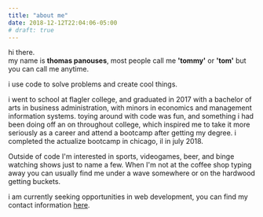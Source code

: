 ```yaml
---
title: "about me"
date: 2018-12-12T22:04:06-05:00
# draft: true
---
```


hi there.  
my name is <b>thomas panouses</b>, most people call me <b>'tommy'</b> or <b>'tom'</b>  but you can call me anytime.  

i use code to solve problems and create cool things.

i went to school at flagler college, and graduated in 2017 with a bachelor of arts in business administration, with minors in economics and management information systems. toying around with code was fun, and something i had been doing off an on throughout college, which inspired me to take it more seriously as a career and attend a bootcamp after getting my degree. i completed the actualize bootcamp in chicago, il in july 2018.

Outside of code I'm interested in sports, videogames, beer, and binge watching shows just to name a few. 
When I'm not at the coffee shop typing away you can usually find me under a wave somewhere or on the hardwood getting buckets.   

i am currently seeking opportunities in web development, you can find my contact information [here](/contact).